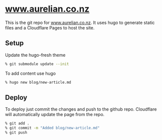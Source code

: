 # www.aurelian.co.nz

This is the git repo for www.aurelian.co.nz. It uses hugo to generate static files and a Cloudflare Pages to host the site.

## Setup

Update the hugo-fresh theme
```sh
% git submodule update --init
```

To add content use hugo
```sh
% hugo new blog/new-article.md
```

## Deploy

To deploy just commit the changes and push to the github repo. Cloudflare will automatically update the page from the repo.

```sh
% git add .
% git commit -m "Added blog/new-article.md"
% git push
```
